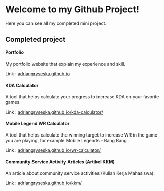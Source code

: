 # Welcome to my Github Project!
Here you can see all my completed mini project. 
## Completed project 

#### Portfolio
My portfolio website that explain my experience and skill.
<br>

Link : <a link href="https://adriangryseska.github.io/">adriangryseska.github.io</a>

#### KDA Calculator
A tool that helps calculate your progress to increase KDA on your favorite games. <br>

Link : <a link href="https://adriangryseska.github.io/kda-calculator/">adriangryseska.github.io/kda-calculator/</a>

#### Mobile Legend WR Calculator
A tool that helps calculate the winning target to increase WR in the game you are playing, for example Mobile Legends - Bang Bang <br>

Link : <a link href="https://adriangryseska.github.io/wr-calculator/">adriangryseska.github.io/wr-calculator/</a>

#### Community Service Activity Articles (Artikel KKM)
An article about community service activities (Kuliah Kerja Mahasiswa).

Link : <a link href="https://adriangryseska.github.io/kkm/">adriangryseska.github.io/kkm/</a>

